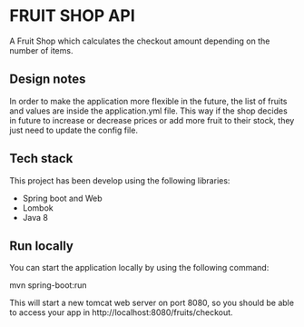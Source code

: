 # FRUIT SHOP API

A Fruit Shop which calculates the checkout amount depending on the number of items. 

## Design notes

In order to make the application more flexible in the future, the list of fruits and values are inside the application.yml file.
This way if the shop decides in future to increase or decrease prices or add more fruit to their stock, they just need to update the config file.
 
## Tech stack

This project has been develop using the following libraries:

- Spring boot and Web
- Lombok
- Java 8

## Run locally

You can start the application locally by using the following command:

mvn spring-boot:run

This will start a new tomcat web server on port 8080, so you should be able to access your app in http://localhost:8080/fruits/checkout.
